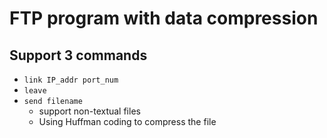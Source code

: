 # FTP program with data compression
## Support 3 commands
- `link IP_addr port_num`
- `leave`
- `send filename`
    - support non-textual files
    - Using Huffman coding to compress the file